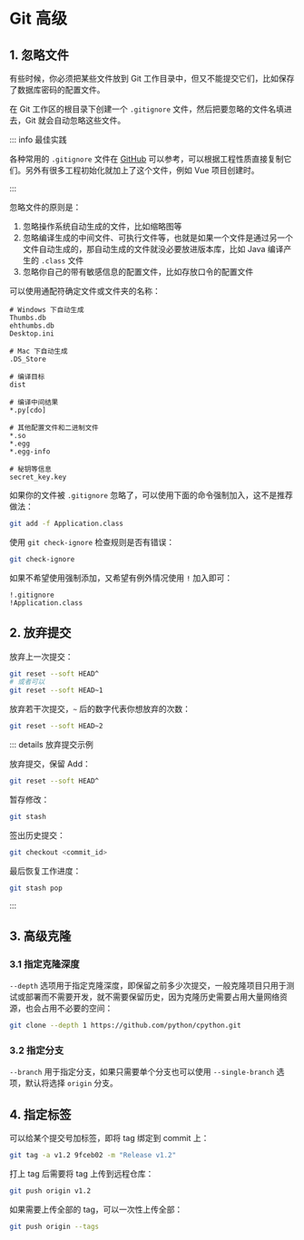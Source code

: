 # Git 高级

## 1. 忽略文件

有些时候，你必须把某些文件放到 Git 工作目录中，但又不能提交它们，比如保存了数据库密码的配置文件。

在 Git 工作区的根目录下创建一个 `.gitignore` 文件，然后把要忽略的文件名填进去，Git 就会自动忽略这些文件。

::: info 最佳实践

各种常用的 `.gitignore` 文件在 [GitHub](https://github.com/github/gitignore) 可以参考，可以根据工程性质直接复制它们。另外有很多工程初始化就加上了这个文件，例如 Vue 项目创建时。

:::

忽略文件的原则是：

1. 忽略操作系统自动生成的文件，比如缩略图等
2. 忽略编译生成的中间文件、可执行文件等，也就是如果一个文件是通过另一个文件自动生成的，那自动生成的文件就没必要放进版本库，比如 Java 编译产生的 `.class` 文件
3. 忽略你自己的带有敏感信息的配置文件，比如存放口令的配置文件

可以使用通配符确定文件或文件夹的名称：

```properties
# Windows 下自动生成
Thumbs.db
ehthumbs.db
Desktop.ini

# Mac 下自动生成
.DS_Store

# 编译目标
dist

# 编译中间结果
*.py[cdo]

# 其他配置文件和二进制文件
*.so
*.egg
*.egg-info

# 秘钥等信息
secret_key.key
```

如果你的文件被 `.gitignore` 忽略了，可以使用下面的命令强制加入，这不是推荐做法：

```bash
git add -f Application.class
```

使用 `git check-ignore` 检查规则是否有错误：

```bash
git check-ignore
```

如果不希望使用强制添加，又希望有例外情况使用 `!` 加入即可：

```properties
!.gitignore
!Application.class
```

## 2. 放弃提交

放弃上一次提交：

```bash
git reset --soft HEAD^
# 或者可以
git reset --soft HEAD~1
```

放弃若干次提交，`~` 后的数字代表你想放弃的次数：

```bash
git reset --soft HEAD~2
```

::: details 放弃提交示例

放弃提交，保留 Add：

```bash
git reset --soft HEAD^
```

暂存修改：

```bash
git stash
```

签出历史提交：

```bash
git checkout <commit_id>
```

最后恢复工作进度：

```bash
git stash pop
```

:::

## 3. 高级克隆

### 3.1 指定克隆深度

`--depth` 选项用于指定克隆深度，即保留之前多少次提交，一般克隆项目只用于测试或部署而不需要开发，就不需要保留历史，因为克隆历史需要占用大量网络资源，也会占用不必要的空间：

```bash
git clone --depth 1 https://github.com/python/cpython.git
```

### 3.2 指定分支

`--branch` 用于指定分支，如果只需要单个分支也可以使用 `--single-branch` 选项，默认将选择 `origin` 分支。

## 4. 指定标签

可以给某个提交号加标签，即将 tag 绑定到 commit 上：

```bash
git tag -a v1.2 9fceb02 -m "Release v1.2"
```

打上 tag 后需要将 tag 上传到远程仓库：

```bash
git push origin v1.2
```

如果需要上传全部的 tag，可以一次性上传全部：

```bash
git push origin --tags
```
